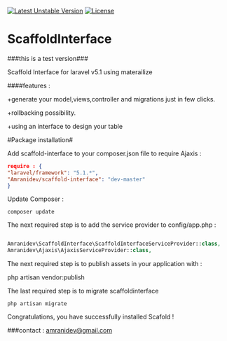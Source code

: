 [![Latest Unstable Version](https://poser.pugx.org/amranidev/scaffold-interface/v/unstable)](https://packagist.org/packages/amranidev/scaffold-interface) [![License](https://poser.pugx.org/amranidev/scaffold-interface/license)](https://packagist.org/packages/amranidev/scaffold-interface)

# ScaffoldInterface
###this is a test version###

Scaffold Interface for laravel v5.1 using materailize

####features :

+generate your model,views,controller and migrations just in few clicks.

+rollbacking possibility.

+using an interface to design your table

#Package installation#

Add scaffold-interface to your composer.json file to require Ajaxis :

```json
require : {
"laravel/framework": "5.1.*",
"Amranidev/scaffold-interface": "dev-master"
}
```

Update Composer :


```
composer update

```

The next required step is to add the service provider to config/app.php :

```php

Amranidev\ScaffoldInterface\ScaffoldInterfaceServiceProvider::class,
Amranidev\Ajaxis\AjaxisServiceProvider::class,

```

The next required step is to publish assets in your application with :

php artisan vendor:publish


The last required step is to migrate scaffoldinterface

```
php artisan migrate

```

Congratulations, you have successfully installed Scafold !

###contact : amranidev@gmail.com